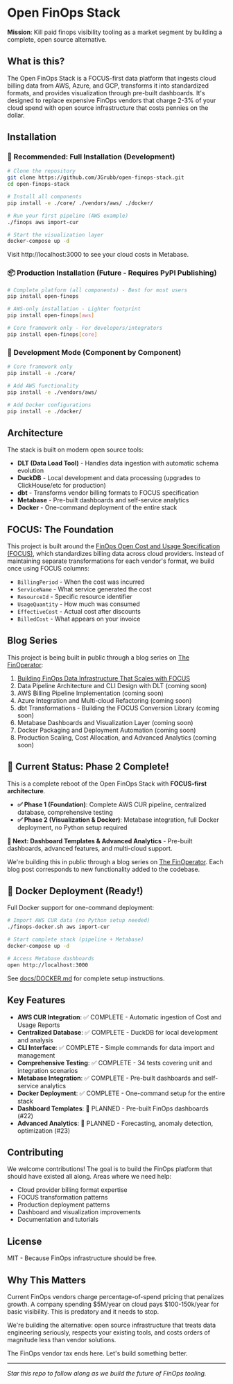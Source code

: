 # Open FinOps Stack

**Mission**: Kill paid finops visibility tooling as a market segment by building a complete, open source alternative.

## What is this?

The Open FinOps Stack is a FOCUS-first data platform that ingests cloud billing data from AWS, Azure, and GCP, transforms it into standardized formats, and provides visualization through pre-built dashboards. It's designed to replace expensive FinOps vendors that charge 2-3% of your cloud spend with open source infrastructure that costs pennies on the dollar.

## Installation

### 🚀 Recommended: Full Installation (Development)
```bash
# Clone the repository
git clone https://github.com/JGrubb/open-finops-stack.git
cd open-finops-stack

# Install all components
pip install -e ./core/ ./vendors/aws/ ./docker/

# Run your first pipeline (AWS example)
./finops aws import-cur

# Start the visualization layer
docker-compose up -d
```

Visit http://localhost:3000 to see your cloud costs in Metabase.

### 📦 Production Installation (Future - Requires PyPI Publishing)
```bash
# Complete platform (all components) - Best for most users
pip install open-finops

# AWS-only installation - Lighter footprint
pip install open-finops[aws]

# Core framework only - For developers/integrators
pip install open-finops[core]
```

### 🔧 Development Mode (Component by Component)
```bash
# Core framework only
pip install -e ./core/

# Add AWS functionality
pip install -e ./vendors/aws/

# Add Docker configurations  
pip install -e ./docker/
```

## Architecture

The stack is built on modern open source tools:

- **DLT (Data Load Tool)** - Handles data ingestion with automatic schema evolution
- **DuckDB** - Local development and data processing (upgrades to ClickHouse/etc for production)
- **dbt** - Transforms vendor billing formats to FOCUS specification
- **Metabase** - Pre-built dashboards and self-service analytics
- **Docker** - One-command deployment of the entire stack

## FOCUS: The Foundation

This project is built around the [FinOps Open Cost and Usage Specification (FOCUS)](https://focus.finops.org/), which standardizes billing data across cloud providers. Instead of maintaining separate transformations for each vendor's format, we build once using FOCUS columns:

- `BillingPeriod` - When the cost was incurred
- `ServiceName` - What service generated the cost
- `ResourceId` - Specific resource identifier
- `UsageQuantity` - How much was consumed
- `EffectiveCost` - Actual cost after discounts
- `BilledCost` - What appears on your invoice

## Blog Series

This project is being built in public through a blog series on [The FinOperator](https://www.thefinoperator.com/):

1. [Building FinOps Data Infrastructure That Scales with FOCUS](./docs/blog-posts/01-building-finops-infrastructure-with-focus.md)
2. Data Pipeline Architecture and CLI Design with DLT (coming soon)
3. AWS Billing Pipeline Implementation (coming soon)
4. Azure Integration and Multi-cloud Refactoring (coming soon)
5. dbt Transformations - Building the FOCUS Conversion Library (coming soon)
6. Metabase Dashboards and Visualization Layer (coming soon)
7. Docker Packaging and Deployment Automation (coming soon)
8. Production Scaling, Cost Allocation, and Advanced Analytics (coming soon)

## 🚀 Current Status: Phase 2 Complete!

This is a complete reboot of the Open FinOps Stack with **FOCUS-first architecture**. 

- **✅ Phase 1 (Foundation)**: Complete AWS CUR pipeline, centralized database, comprehensive testing
- **✅ Phase 2 (Visualization & Docker)**: Metabase integration, full Docker deployment, no Python setup required

**🔄 Next: Dashboard Templates & Advanced Analytics** - Pre-built dashboards, advanced features, and multi-cloud support.

We're building this in public through a blog series on [The FinOperator](https://www.thefinoperator.com). Each blog post corresponds to new functionality added to the codebase.

## 🐳 Docker Deployment (Ready!)

Full Docker support for one-command deployment:

```bash
# Import AWS CUR data (no Python setup needed)
./finops-docker.sh aws import-cur

# Start complete stack (pipeline + Metabase)
docker-compose up -d

# Access Metabase dashboards
open http://localhost:3000
```

See [docs/DOCKER.md](docs/DOCKER.md) for complete setup instructions.

## Key Features

- **AWS CUR Integration**: ✅ COMPLETE - Automatic ingestion of Cost and Usage Reports
- **Centralized Database**: ✅ COMPLETE - DuckDB for local development and analysis
- **CLI Interface**: ✅ COMPLETE - Simple commands for data import and management
- **Comprehensive Testing**: ✅ COMPLETE - 34 tests covering unit and integration scenarios
- **Metabase Integration**: ✅ COMPLETE - Pre-built dashboards and self-service analytics
- **Docker Deployment**: ✅ COMPLETE - One-command setup for the entire stack
- **Dashboard Templates**: 🔄 PLANNED - Pre-built FinOps dashboards (#22)
- **Advanced Analytics**: 🔄 PLANNED - Forecasting, anomaly detection, optimization (#23)

## Contributing

We welcome contributions! The goal is to build the FinOps platform that should have existed all along. Areas where we need help:

- Cloud provider billing format expertise
- FOCUS transformation patterns
- Production deployment patterns
- Dashboard and visualization improvements
- Documentation and tutorials

## License

MIT - Because FinOps infrastructure should be free.

## Why This Matters

Current FinOps vendors charge percentage-of-spend pricing that penalizes growth. A company spending $5M/year on cloud pays $100-150k/year for basic visibility. This is predatory and it needs to stop.

We're building the alternative: open source infrastructure that treats data engineering seriously, respects your existing tools, and costs orders of magnitude less than vendor solutions.

The FinOps vendor tax ends here. Let's build something better.

---

*Star this repo to follow along as we build the future of FinOps tooling.*